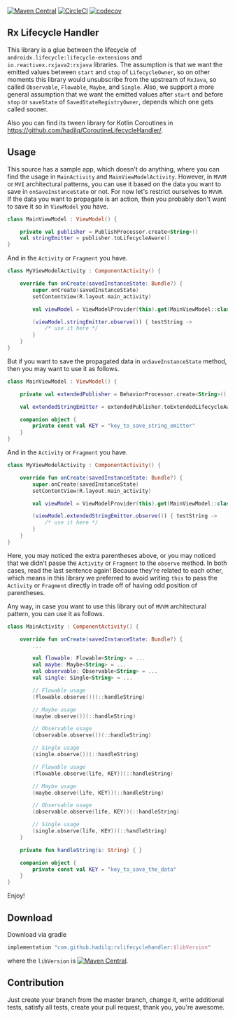 [![Maven Central](https://maven-badges.herokuapp.com/maven-central/com.github.hadilq/rxlifecyclehandler/badge.svg)](https://maven-badges.herokuapp.com/maven-central/com.github.hadilq/rxlifecyclehandler)
[![CircleCI](https://circleci.com/gh/hadilq/RxLifecycleHandler.svg?style=svg)](https://circleci.com/gh/hadilq/RxLifecycleHandler)
[![codecov](https://codecov.io/gh/hadilq/RxLifecycleHandler/branch/master/graph/badge.svg)](https://codecov.io/gh/hadilq/RxLifecycleHandler)

Rx Lifecycle Handler
---
This library is a glue between the lifecycle of `androidx.lifecycle:lifecycle-extensions` and 
`io.reactivex.rxjava2:rxjava` libraries. The assumption is that we want the emitted values between 
`start` and `stop` of `LifecycleOwner`, so on other moments this library would unsubscribe 
from the upstream of `RxJava`, so called `Observable`, `Flowable`, `Maybe`, and `Single`. Also,
we support a more general assumption that we want the emitted values after `start` and before
 `stop` or `saveState` of `SavedStateRegistryOwner`, depends which one gets called sooner.

Also you can find its tween library for Kotlin Coroutines in https://github.com/hadilq/CoroutineLifecycleHandler/.

Usage
---
This source has a sample app, which doesn't do anything, where you can find the usage in `MainActivity`
and `MainViewModelActivity`. However, in `MVVM` or `MVI` architectural patterns, you can use it
based on the data you want to save in `onSaveInstanceState` or not. For now let's restrict
ourselves to `MVVM`. If the data you want to propagate is an action, then you probably don't want
to save it so in `ViewModel` you have.
```kotlin
class MainViewModel : ViewModel() {

    private val publisher = PublishProcessor.create<String>()
    val stringEmitter = publisher.toLifecycleAware()
}

```
And in the `Activity` or `Fragment` you have.
```kotlin
class MyViewModelActivity : ComponentActivity() {

    override fun onCreate(savedInstanceState: Bundle?) {
        super.onCreate(savedInstanceState)
        setContentView(R.layout.main_activity)

        val viewModel = ViewModelProvider(this).get(MainViewModel::class.java)

        (viewModel.stringEmitter.observe()) { testString ->
            /* use it here */
        }
    }
}
```
But if you want to save the propagated data in `onSaveInstanceState` method, then you may want to
use it as follows.
```kotlin
class MainViewModel : ViewModel() {

    private val extendedPublisher = BehaviorProcessor.create<String>()

    val extendedStringEmitter = extendedPublisher.toExtendedLifecycleAware(KEY)

    companion object {
        private const val KEY = "key_to_save_string_emitter"
    }
}

```
And in the `Activity` or `Fragment` you have.
```kotlin
class MyViewModelActivity : ComponentActivity() {

    override fun onCreate(savedInstanceState: Bundle?) {
        super.onCreate(savedInstanceState)
        setContentView(R.layout.main_activity)

        val viewModel = ViewModelProvider(this).get(MainViewModel::class.java)

        (viewModel.extendedStringEmitter.observe()) { testString ->
            /* use it here */
        }
    }
}
```
Here, you may noticed the extra parentheses above, or you may noticed that we didn't passe the
`Activity` or `Fragment` to the `observe` method. In both cases, read the last sentence again!
Because they're related to each other, which means in this library we preferred to avoid writing
`this` to pass the `Activity` or `Fragment` directly in trade off of having odd position of parentheses.

Any way, in case you want to use this library out of `MVVM` architectural pattern, you can use it
 as follows.
```kotlin
class MainActivity : ComponentActivity() {

    override fun onCreate(savedInstanceState: Bundle?) {
        ...

        val flowable: Flowable<String> = ...
        val maybe: Maybe<String> = ...
        val observable: Observable<String> = ...
        val single: Single<String> = ...

        // Flowable usage
        (flowable.observe())(::handleString)

        // Maybe usage
        (maybe.observe())(::handleString)

        // Observable usage
        (observable.observe())(::handleString)

        // Single usage
        (single.observe())(::handleString)

        // Flowable usage
        (flowable.observe(life, KEY))(::handleString)

        // Maybe usage
        (maybe.observe(life, KEY))(::handleString)

        // Observable usage
        (observable.observe(life, KEY))(::handleString)

        // Single usage
        (single.observe(life, KEY))(::handleString)
    }

    private fun handleString(s: String) { }

    companion object {
        private const val KEY = "key_to_save_the_data"
    }
}
```

Enjoy!

Download
---
Download via gradle
```groovy
implementation "com.github.hadilq:rxlifecyclehandler:$libVersion"
```
where the `libVersion` is [![Maven Central](https://maven-badges.herokuapp.com/maven-central/com.github.hadilq/rxlifecyclehandler/badge.svg)](https://maven-badges.herokuapp.com/maven-central/com.github.hadilq/rxlifecyclehandler).

Contribution
---
Just create your branch from the master branch, change it, write additional tests, satisfy all 
tests, create your pull request, thank you, you're awesome.
